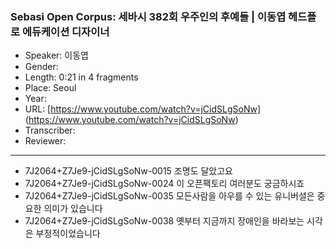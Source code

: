 ### Sebasi Open Corpus: 세바시 382회 우주인의 후예들 | 이동엽 헤드플로 에듀케이션 디자이너

- Speaker: 이동엽
- Gender: 
- Length: 0:21 in 4 fragments
- Place: Seoul
- Year: 
- URL: [https://www.youtube.com/watch?v=jCidSLgSoNw] (https://www.youtube.com/watch?v=jCidSLgSoNw)
- Transcriber: 
- Reviewer: 

---

- 7J2064+Z7Je9-jCidSLgSoNw-0015 조명도 달았고요
- 7J2064+Z7Je9-jCidSLgSoNw-0024 이 오픈팩토리 여러분도 궁금하시죠
- 7J2064+Z7Je9-jCidSLgSoNw-0035 모든사람을 아우를 수 있는 유니버셜은 중요한 의미가 있습니다
- 7J2064+Z7Je9-jCidSLgSoNw-0038 옛부터 지금까지 장애인을 바라보는 시각은 부정적이었습니다
